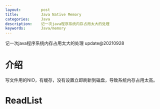 ```yaml
---
layout:     	post
title:      	Java Native Memory
categories: 	Java
description:   	记一次java程序系统内存占用太大的处理
keywords: 		Java/memory
---
```


记一次java程序系统内存占用太大的处理 update@20210928

# 介绍

写文件用的NIO，有缓存，没有设置立即刷新到磁盘，导致系统内存占用太高。

# ReadList

